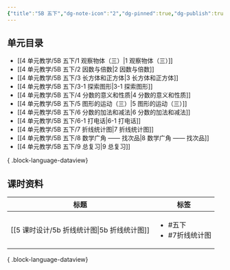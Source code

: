 ```yaml
---
{"title":"5B 五下","dg-note-icon":"2","dg-pinned":true,"dg-publish":true,"permalink":"/4 单元教学/5B 五下/","pinned":true,"dgPassFrontmatter":true,"noteIcon":"2"}
---
```



## 单元目录

- [[4 单元教学/5B 五下/1 观察物体（三）\|1 观察物体（三）]]
- [[4 单元教学/5B 五下/2 因数与倍数\|2 因数与倍数]]
- [[4 单元教学/5B 五下/3 长方体和正方体\|3 长方体和正方体]]
- [[4 单元教学/5B 五下/3-1 探索图形\|3-1 探索图形]]
- [[4 单元教学/5B 五下/4 分数的意义和性质\|4 分数的意义和性质]]
- [[4 单元教学/5B 五下/5 图形的运动（三）\|5 图形的运动（三）]]
- [[4 单元教学/5B 五下/6 分数的加法和减法\|6 分数的加法和减法]]
- [[4 单元教学/5B 五下/6-1 打电话\|6-1 打电话]]
- [[4 单元教学/5B 五下/7 折线统计图\|7 折线统计图]]
- [[4 单元教学/5B 五下/8 数学广角 —— 找次品\|8 数学广角 —— 找次品]]
- [[4 单元教学/5B 五下/9 总复习\|9 总复习]]

{ .block-language-dataview}

## 课时资料

| 标题                               | 标签                                    |
| -------------------------------- | ------------------------------------- |
| [[5 课时设计/5b 折线统计图\|5b 折线统计图]] | <ul><li>#五下</li><li>#7折线统计图</li></ul> |

{ .block-language-dataview}